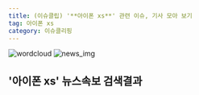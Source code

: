 ```yaml
---
title: (이슈클립) '**아이폰 xs**' 관련 이슈, 기사 모아 보기
tag: 아이폰 xs
category: 이슈클리핑
---
```

![wordcloud](https://s3.ap-northeast-2.amazonaws.com/lyrics101-wordcloud/2018-09-26-1537945553.png)
![news_img](https://user-images.githubusercontent.com/42597476/44507050-1206f400-a6e4-11e8-8d98-7ffbfebb353f.png)
## **'**아이폰 xs**'** 뉴스속보 검색결과

